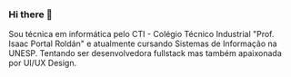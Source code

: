 ### Hi there 👋

Sou técnica em informática pelo CTI - Colégio Técnico Industrial "Prof. Isaac Portal Roldán" e atualmente cursando Sistemas de Informação na UNESP.
Tentando ser desenvolvedora fullstack mas também apaixonada por UI/UX Design.

<!--
**giovannamoeller/giovannamoeller** is a ✨ _special_ ✨ repository because its `README.md` (this file) appears on your GitHub profile.
